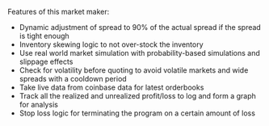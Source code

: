 Features of this market maker:
- Dynamic adjustment of spread to 90% of the actual spread if the spread is tight enough
- Inventory skewing logic to not over-stock the inventory
- Use real world market simulation with probability-based simulations and slippage effects
- Check for volatility before quoting to avoid volatile markets and wide spreads with a cooldown period
- Take live data from coinbase data for latest orderbooks 
- Track all the realized and unrealized profit/loss to log and form a graph for analysis
- Stop loss logic for terminating the program on a certain amount of loss
